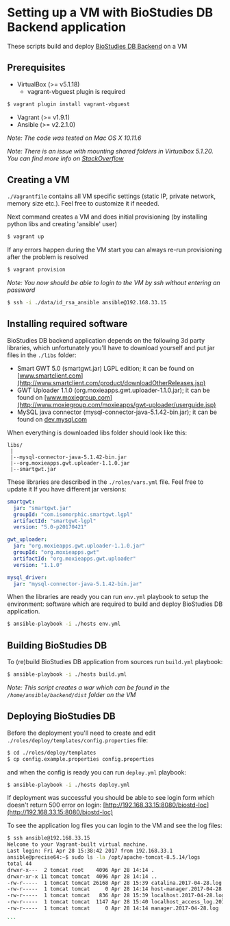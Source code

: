 # Setting up a VM with BioStudies DB Backend application #

These scripts build and deploy [BioStudies DB Backend](https://github.com/EBIBioStudies/BackendWebApp) on a VM 

## Prerequisites ##
* VirtualBox (>= v5.1.18)
  * vagrant-vbguest plugin is required
````sh  
$ vagrant plugin install vagrant-vbguest
````  
* Vagrant (>= v1.9.1)
* Ansible (>= v2.2.1.0)

*Note: The code was tested on Mac OS X 10.11.6*

*Note: There is an issue with mounting shared folders in Virtualbox 5.1.20. You can find more info on
[StackOverflow](http://stackoverflow.com/questions/43492322/vagrant-was-unable-to-mount-virtualbox-shared-folders)*

## Creating a VM ##

`./Vagrantfile` contains all VM specific settings (static IP, private network, memory size etc.). Feel free to 
customize it if needed.

Next command creates a VM and does initial provisioning (by installing python libs and creating 'ansible' user) 

````sh
$ vagrant up 
````

If any errors happen during the VM start you can always re-run provisioning after the problem is resolved

````sh
$ vagrant provision
````

*Note: You now should be able to login to the VM by ssh without entering an password*
````sh
$ ssh -i ./data/id_rsa_ansible ansible@192.168.33.15
````

## Installing required software ##

BioStudies DB backend application depends on the following 3d party libraries, which unfortunately you'll have to download yourself 
and put jar files in the `./libs` folder:
* Smart GWT 5.0 (smartgwt.jar) LGPL edition; it can be found on [www.smartclient.com](http://www.smartclient.com/product/downloadOtherReleases.jsp)
* GWT Uploader 1.1.0 (org.moxieapps.gwt.uploader-1.1.0.jar); it can be found on [www.moxiegroup.com](http://www.moxiegroup.com/moxieapps/gwt-uploader/userguide.jsp) 
* MySQL java connector (mysql-connector-java-5.1.42-bin.jar); it can be found on [dev.mysql.com](https://dev.mysql.com/downloads/connector/j/5.1.html)

When everything is downloaded libs folder should look like this:
````
libs/
 |
 |--mysql-connector-java-5.1.42-bin.jar
 |--org.moxieapps.gwt.uploader-1.1.0.jar
 |--smartgwt.jar

````

These libraries are described in the `./roles/vars.yml` file. Feel free to update it If you have different jar versions:
 ````yaml
 smartgwt:
   jar: "smartgwt.jar"
   groupId: "com.isomorphic.smartgwt.lgpl"
   artifactId: "smartgwt-lgpl"
   version: "5.0-p20170421"
 
 gwt_uploader:
   jar: "org.moxieapps.gwt.uploader-1.1.0.jar"
   groupId: "org.moxieapps.gwt"
   artifactId: "org.moxieapps.gwt.uploader"
   version: "1.1.0"
 
 mysql_driver:
   jar: "mysql-connector-java-5.1.42-bin.jar"
 ````
 
When the libraries are ready you can run `env.yml` playbook to setup the environment: software which are required to build 
and deploy BioStudies DB application.
````sh
$ ansible-playbook -i ./hosts env.yml
````

## Building BioStudies DB ##

To (re)build BioStudies DB application from sources run `build.yml` playbook: 

````sh
$ ansible-playbook -i ./hosts build.yml
````

*Note: This script creates a war which can be found in the `/home/ansible/backend/dist` folder on the VM*  


## Deploying BioStudies DB ##

Before the deployment you'll need to create and edit `./roles/deploy/templates/config.properties` file:
````sh
$ cd ./roles/deploy/templates
$ cp config.example.properties config.properties
````

and when the config is ready you can run `deploy.yml` playbook:
````sh
$ ansible-playbook -i ./hosts deploy.yml
````

If deployment was successful you should be able to see login form which doesn't return 500 error on login: 
[http://192.168.33.15:8080/biostd-loc](http://192.168.33.15:8080/biostd-loc)

To see the application log files you can login to the VM and see the log files:
````sh
$ ssh ansible@192.168.33.15
Welcome to your Vagrant-built virtual machine.
Last login: Fri Apr 28 15:38:42 2017 from 192.168.33.1
ansible@precise64:~$ sudo ls -la /opt/apache-tomcat-8.5.14/logs
total 44
drwxr-x---  2 tomcat root    4096 Apr 28 14:14 .
drwxr-xr-x 11 tomcat tomcat  4096 Apr 28 14:14 ..
-rw-r-----  1 tomcat tomcat 26168 Apr 28 15:39 catalina.2017-04-28.log
-rw-r-----  1 tomcat tomcat     0 Apr 28 14:14 host-manager.2017-04-28.log
-rw-r-----  1 tomcat tomcat   836 Apr 28 15:39 localhost.2017-04-28.log
-rw-r-----  1 tomcat tomcat  1147 Apr 28 15:40 localhost_access_log.2017-04-28.txt
-rw-r-----  1 tomcat tomcat     0 Apr 28 14:14 manager.2017-04-28.log

```
